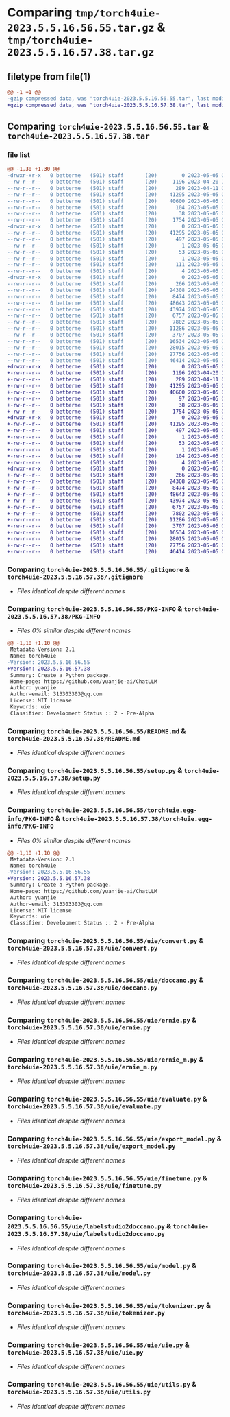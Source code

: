 # Comparing `tmp/torch4uie-2023.5.5.16.56.55.tar.gz` & `tmp/torch4uie-2023.5.5.16.57.38.tar.gz`

## filetype from file(1)

```diff
@@ -1 +1 @@
-gzip compressed data, was "torch4uie-2023.5.5.16.56.55.tar", last modified: Fri May  5 08:56:55 2023, max compression
+gzip compressed data, was "torch4uie-2023.5.5.16.57.38.tar", last modified: Fri May  5 08:57:38 2023, max compression
```

## Comparing `torch4uie-2023.5.5.16.56.55.tar` & `torch4uie-2023.5.5.16.57.38.tar`

### file list

```diff
@@ -1,30 +1,30 @@
-drwxr-xr-x   0 betterme   (501) staff       (20)        0 2023-05-05 08:56:55.286204 torch4uie-2023.5.5.16.56.55/
--rw-r--r--   0 betterme   (501) staff       (20)     1196 2023-04-20 11:38:14.000000 torch4uie-2023.5.5.16.56.55/.gitignore
--rw-r--r--   0 betterme   (501) staff       (20)      289 2023-04-11 04:23:57.000000 torch4uie-2023.5.5.16.56.55/MANIFEST.in
--rw-r--r--   0 betterme   (501) staff       (20)    41295 2023-05-05 08:56:55.285986 torch4uie-2023.5.5.16.56.55/PKG-INFO
--rw-r--r--   0 betterme   (501) staff       (20)    40600 2023-05-05 08:24:54.000000 torch4uie-2023.5.5.16.56.55/README.md
--rw-r--r--   0 betterme   (501) staff       (20)      104 2023-05-05 08:55:51.000000 torch4uie-2023.5.5.16.56.55/requirements.txt
--rw-r--r--   0 betterme   (501) staff       (20)       38 2023-05-05 08:56:55.286276 torch4uie-2023.5.5.16.56.55/setup.cfg
--rw-r--r--   0 betterme   (501) staff       (20)     1754 2023-05-05 08:56:54.000000 torch4uie-2023.5.5.16.56.55/setup.py
-drwxr-xr-x   0 betterme   (501) staff       (20)        0 2023-05-05 08:56:55.283427 torch4uie-2023.5.5.16.56.55/torch4uie.egg-info/
--rw-r--r--   0 betterme   (501) staff       (20)    41295 2023-05-05 08:56:55.000000 torch4uie-2023.5.5.16.56.55/torch4uie.egg-info/PKG-INFO
--rw-r--r--   0 betterme   (501) staff       (20)      497 2023-05-05 08:56:55.000000 torch4uie-2023.5.5.16.56.55/torch4uie.egg-info/SOURCES.txt
--rw-r--r--   0 betterme   (501) staff       (20)        1 2023-05-05 08:56:55.000000 torch4uie-2023.5.5.16.56.55/torch4uie.egg-info/dependency_links.txt
--rw-r--r--   0 betterme   (501) staff       (20)       53 2023-05-05 08:56:55.000000 torch4uie-2023.5.5.16.56.55/torch4uie.egg-info/entry_points.txt
--rw-r--r--   0 betterme   (501) staff       (20)        1 2023-05-05 08:56:55.000000 torch4uie-2023.5.5.16.56.55/torch4uie.egg-info/not-zip-safe
--rw-r--r--   0 betterme   (501) staff       (20)      111 2023-05-05 08:56:55.000000 torch4uie-2023.5.5.16.56.55/torch4uie.egg-info/requires.txt
--rw-r--r--   0 betterme   (501) staff       (20)        4 2023-05-05 08:56:55.000000 torch4uie-2023.5.5.16.56.55/torch4uie.egg-info/top_level.txt
-drwxr-xr-x   0 betterme   (501) staff       (20)        0 2023-05-05 08:56:55.285692 torch4uie-2023.5.5.16.56.55/uie/
--rw-r--r--   0 betterme   (501) staff       (20)      266 2023-05-05 08:50:31.000000 torch4uie-2023.5.5.16.56.55/uie/__init__.py
--rw-r--r--   0 betterme   (501) staff       (20)    24308 2023-05-05 08:24:54.000000 torch4uie-2023.5.5.16.56.55/uie/convert.py
--rw-r--r--   0 betterme   (501) staff       (20)     8474 2023-05-05 08:24:54.000000 torch4uie-2023.5.5.16.56.55/uie/doccano.py
--rw-r--r--   0 betterme   (501) staff       (20)    48643 2023-05-05 08:24:54.000000 torch4uie-2023.5.5.16.56.55/uie/ernie.py
--rw-r--r--   0 betterme   (501) staff       (20)    43974 2023-05-05 08:24:54.000000 torch4uie-2023.5.5.16.56.55/uie/ernie_m.py
--rw-r--r--   0 betterme   (501) staff       (20)     6757 2023-05-05 08:24:54.000000 torch4uie-2023.5.5.16.56.55/uie/evaluate.py
--rw-r--r--   0 betterme   (501) staff       (20)     7802 2023-05-05 08:24:54.000000 torch4uie-2023.5.5.16.56.55/uie/export_model.py
--rw-r--r--   0 betterme   (501) staff       (20)    11286 2023-05-05 08:24:54.000000 torch4uie-2023.5.5.16.56.55/uie/finetune.py
--rw-r--r--   0 betterme   (501) staff       (20)     3707 2023-05-05 08:24:54.000000 torch4uie-2023.5.5.16.56.55/uie/labelstudio2doccano.py
--rw-r--r--   0 betterme   (501) staff       (20)    16534 2023-05-05 08:24:54.000000 torch4uie-2023.5.5.16.56.55/uie/model.py
--rw-r--r--   0 betterme   (501) staff       (20)    28015 2023-05-05 08:24:54.000000 torch4uie-2023.5.5.16.56.55/uie/tokenizer.py
--rw-r--r--   0 betterme   (501) staff       (20)    27756 2023-05-05 08:47:28.000000 torch4uie-2023.5.5.16.56.55/uie/uie.py
--rw-r--r--   0 betterme   (501) staff       (20)    46414 2023-05-05 08:24:54.000000 torch4uie-2023.5.5.16.56.55/uie/utils.py
+drwxr-xr-x   0 betterme   (501) staff       (20)        0 2023-05-05 08:57:38.577217 torch4uie-2023.5.5.16.57.38/
+-rw-r--r--   0 betterme   (501) staff       (20)     1196 2023-04-20 11:38:14.000000 torch4uie-2023.5.5.16.57.38/.gitignore
+-rw-r--r--   0 betterme   (501) staff       (20)      289 2023-04-11 04:23:57.000000 torch4uie-2023.5.5.16.57.38/MANIFEST.in
+-rw-r--r--   0 betterme   (501) staff       (20)    41295 2023-05-05 08:57:38.577057 torch4uie-2023.5.5.16.57.38/PKG-INFO
+-rw-r--r--   0 betterme   (501) staff       (20)    40600 2023-05-05 08:24:54.000000 torch4uie-2023.5.5.16.57.38/README.md
+-rw-r--r--   0 betterme   (501) staff       (20)       97 2023-05-05 08:57:37.000000 torch4uie-2023.5.5.16.57.38/requirements.txt
+-rw-r--r--   0 betterme   (501) staff       (20)       38 2023-05-05 08:57:38.577260 torch4uie-2023.5.5.16.57.38/setup.cfg
+-rw-r--r--   0 betterme   (501) staff       (20)     1754 2023-05-05 08:56:54.000000 torch4uie-2023.5.5.16.57.38/setup.py
+drwxr-xr-x   0 betterme   (501) staff       (20)        0 2023-05-05 08:57:38.574958 torch4uie-2023.5.5.16.57.38/torch4uie.egg-info/
+-rw-r--r--   0 betterme   (501) staff       (20)    41295 2023-05-05 08:57:38.000000 torch4uie-2023.5.5.16.57.38/torch4uie.egg-info/PKG-INFO
+-rw-r--r--   0 betterme   (501) staff       (20)      497 2023-05-05 08:57:38.000000 torch4uie-2023.5.5.16.57.38/torch4uie.egg-info/SOURCES.txt
+-rw-r--r--   0 betterme   (501) staff       (20)        1 2023-05-05 08:57:38.000000 torch4uie-2023.5.5.16.57.38/torch4uie.egg-info/dependency_links.txt
+-rw-r--r--   0 betterme   (501) staff       (20)       53 2023-05-05 08:57:38.000000 torch4uie-2023.5.5.16.57.38/torch4uie.egg-info/entry_points.txt
+-rw-r--r--   0 betterme   (501) staff       (20)        1 2023-05-05 08:57:38.000000 torch4uie-2023.5.5.16.57.38/torch4uie.egg-info/not-zip-safe
+-rw-r--r--   0 betterme   (501) staff       (20)      104 2023-05-05 08:57:38.000000 torch4uie-2023.5.5.16.57.38/torch4uie.egg-info/requires.txt
+-rw-r--r--   0 betterme   (501) staff       (20)        4 2023-05-05 08:57:38.000000 torch4uie-2023.5.5.16.57.38/torch4uie.egg-info/top_level.txt
+drwxr-xr-x   0 betterme   (501) staff       (20)        0 2023-05-05 08:57:38.576780 torch4uie-2023.5.5.16.57.38/uie/
+-rw-r--r--   0 betterme   (501) staff       (20)      266 2023-05-05 08:50:31.000000 torch4uie-2023.5.5.16.57.38/uie/__init__.py
+-rw-r--r--   0 betterme   (501) staff       (20)    24308 2023-05-05 08:24:54.000000 torch4uie-2023.5.5.16.57.38/uie/convert.py
+-rw-r--r--   0 betterme   (501) staff       (20)     8474 2023-05-05 08:24:54.000000 torch4uie-2023.5.5.16.57.38/uie/doccano.py
+-rw-r--r--   0 betterme   (501) staff       (20)    48643 2023-05-05 08:24:54.000000 torch4uie-2023.5.5.16.57.38/uie/ernie.py
+-rw-r--r--   0 betterme   (501) staff       (20)    43974 2023-05-05 08:24:54.000000 torch4uie-2023.5.5.16.57.38/uie/ernie_m.py
+-rw-r--r--   0 betterme   (501) staff       (20)     6757 2023-05-05 08:24:54.000000 torch4uie-2023.5.5.16.57.38/uie/evaluate.py
+-rw-r--r--   0 betterme   (501) staff       (20)     7802 2023-05-05 08:24:54.000000 torch4uie-2023.5.5.16.57.38/uie/export_model.py
+-rw-r--r--   0 betterme   (501) staff       (20)    11286 2023-05-05 08:24:54.000000 torch4uie-2023.5.5.16.57.38/uie/finetune.py
+-rw-r--r--   0 betterme   (501) staff       (20)     3707 2023-05-05 08:24:54.000000 torch4uie-2023.5.5.16.57.38/uie/labelstudio2doccano.py
+-rw-r--r--   0 betterme   (501) staff       (20)    16534 2023-05-05 08:24:54.000000 torch4uie-2023.5.5.16.57.38/uie/model.py
+-rw-r--r--   0 betterme   (501) staff       (20)    28015 2023-05-05 08:24:54.000000 torch4uie-2023.5.5.16.57.38/uie/tokenizer.py
+-rw-r--r--   0 betterme   (501) staff       (20)    27756 2023-05-05 08:47:28.000000 torch4uie-2023.5.5.16.57.38/uie/uie.py
+-rw-r--r--   0 betterme   (501) staff       (20)    46414 2023-05-05 08:24:54.000000 torch4uie-2023.5.5.16.57.38/uie/utils.py
```

### Comparing `torch4uie-2023.5.5.16.56.55/.gitignore` & `torch4uie-2023.5.5.16.57.38/.gitignore`

 * *Files identical despite different names*

### Comparing `torch4uie-2023.5.5.16.56.55/PKG-INFO` & `torch4uie-2023.5.5.16.57.38/PKG-INFO`

 * *Files 0% similar despite different names*

```diff
@@ -1,10 +1,10 @@
 Metadata-Version: 2.1
 Name: torch4uie
-Version: 2023.5.5.16.56.55
+Version: 2023.5.5.16.57.38
 Summary: Create a Python package.
 Home-page: https://github.com/yuanjie-ai/ChatLLM
 Author: yuanjie
 Author-email: 313303303@qq.com
 License: MIT license
 Keywords: uie
 Classifier: Development Status :: 2 - Pre-Alpha
```

### Comparing `torch4uie-2023.5.5.16.56.55/README.md` & `torch4uie-2023.5.5.16.57.38/README.md`

 * *Files identical despite different names*

### Comparing `torch4uie-2023.5.5.16.56.55/setup.py` & `torch4uie-2023.5.5.16.57.38/setup.py`

 * *Files identical despite different names*

### Comparing `torch4uie-2023.5.5.16.56.55/torch4uie.egg-info/PKG-INFO` & `torch4uie-2023.5.5.16.57.38/torch4uie.egg-info/PKG-INFO`

 * *Files 0% similar despite different names*

```diff
@@ -1,10 +1,10 @@
 Metadata-Version: 2.1
 Name: torch4uie
-Version: 2023.5.5.16.56.55
+Version: 2023.5.5.16.57.38
 Summary: Create a Python package.
 Home-page: https://github.com/yuanjie-ai/ChatLLM
 Author: yuanjie
 Author-email: 313303303@qq.com
 License: MIT license
 Keywords: uie
 Classifier: Development Status :: 2 - Pre-Alpha
```

### Comparing `torch4uie-2023.5.5.16.56.55/uie/convert.py` & `torch4uie-2023.5.5.16.57.38/uie/convert.py`

 * *Files identical despite different names*

### Comparing `torch4uie-2023.5.5.16.56.55/uie/doccano.py` & `torch4uie-2023.5.5.16.57.38/uie/doccano.py`

 * *Files identical despite different names*

### Comparing `torch4uie-2023.5.5.16.56.55/uie/ernie.py` & `torch4uie-2023.5.5.16.57.38/uie/ernie.py`

 * *Files identical despite different names*

### Comparing `torch4uie-2023.5.5.16.56.55/uie/ernie_m.py` & `torch4uie-2023.5.5.16.57.38/uie/ernie_m.py`

 * *Files identical despite different names*

### Comparing `torch4uie-2023.5.5.16.56.55/uie/evaluate.py` & `torch4uie-2023.5.5.16.57.38/uie/evaluate.py`

 * *Files identical despite different names*

### Comparing `torch4uie-2023.5.5.16.56.55/uie/export_model.py` & `torch4uie-2023.5.5.16.57.38/uie/export_model.py`

 * *Files identical despite different names*

### Comparing `torch4uie-2023.5.5.16.56.55/uie/finetune.py` & `torch4uie-2023.5.5.16.57.38/uie/finetune.py`

 * *Files identical despite different names*

### Comparing `torch4uie-2023.5.5.16.56.55/uie/labelstudio2doccano.py` & `torch4uie-2023.5.5.16.57.38/uie/labelstudio2doccano.py`

 * *Files identical despite different names*

### Comparing `torch4uie-2023.5.5.16.56.55/uie/model.py` & `torch4uie-2023.5.5.16.57.38/uie/model.py`

 * *Files identical despite different names*

### Comparing `torch4uie-2023.5.5.16.56.55/uie/tokenizer.py` & `torch4uie-2023.5.5.16.57.38/uie/tokenizer.py`

 * *Files identical despite different names*

### Comparing `torch4uie-2023.5.5.16.56.55/uie/uie.py` & `torch4uie-2023.5.5.16.57.38/uie/uie.py`

 * *Files identical despite different names*

### Comparing `torch4uie-2023.5.5.16.56.55/uie/utils.py` & `torch4uie-2023.5.5.16.57.38/uie/utils.py`

 * *Files identical despite different names*

